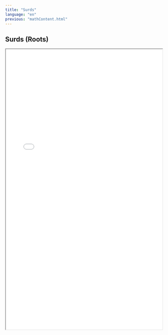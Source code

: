 ```yaml
---
title: "Surds"
language: "en"
previous: "mathContent.html"
---
```


## Surds (Roots)

<div markdown="1">
    <iframe src="../assets/math/algebra/files/L3-Maths-Formulae-2013.pdf" width="100%" height="900px">
</div>
<!--<div markdown="1"><p style="padding:0;margin:0;">  \[-b \pm \sqrt{b^2-4ac}\] </p></div>-->